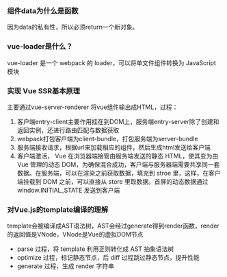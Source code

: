 ### 组件data为什么是函数

因为data的私有性，所以必须return一个新对象。

### vue-loader是什么？

vue-loader 是一个 webpack 的 loader，可以将单文件组件转换为 JavaScript 模块

### 实现 Vue SSR基本原理

主要通过vue-server-renderer 将vue组件输出成HTML，过程： 
1. 客户端entry-client主要作用挂在到DOM上，服务端entry-server除了创建和返回实例，还进行路由匹配与数据获取
2. webpack打包客户端为client-bundle，打包服务端为server-bundle
3. 服务端接收请求，根据url来加载相应的组件，然后生成html发送给客户端
4. 客户端激活， Vue 在浏览器端接管由服务端发送的静态 HTML，使其变为由 Vue 管理的动态 DOM，为确保混合成功，客户端与服务器端需要共享同一套数据。在服务端，可以在渲染之前获取数据，填充到 stroe 里，这样，在客户端挂载到 DOM 之前，可以直接从 store 里取数据。首屏的动态数据通过 window.INITIAL_STATE 发送到客户端


### 对Vue.js的template编译的理解

template会被编译成AST语法树，AST会经过generate得到render函数，render的返回值是VNode，VNode是Vue的虚拟DOM节点

- parse 过程，将 template 利用正则转化成 AST 抽象语法树
- optimize 过程，标记静态节点，后 diff 过程跳过静态节点，提升性能
- generate 过程，生成 render 字符串

